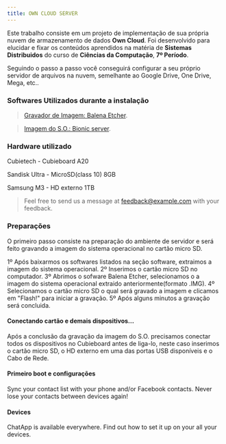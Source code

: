```yaml
---
title: OWN CLOUD SERVER
---
```


Este trabalho consiste em um projeto de implementação de sua própria nuvem de armazenamento de dados **Own Cloud**.
Foi desenvolvido para elucidar e fixar os conteúdos aprendidos na matéria de **Sistemas Distribuidos** do curso de **Ciências da Computação**, **7º Período**.

Seguindo o passo a passo você conseguirá configurar a seu próprio servidor de arquivos na nuvem, semelhante ao Google Drive, One Drive, Mega, etc..


### Softwares Utilizados durante a instalação
> [Gravador de Imagem: Balena Etcher](https://github.com/balena-io/etcher/releases/download/v1.5.91/balenaEtcher-Portable-1.5.91.exe).

> [Imagem do S.O.: Bionic server](https://imola.armbian.com/cubieboard2/archive/Armbian_20.02.1_Cubieboard2_bionic_current_5.4.20.7z).


### Hardware utilizado

Cubietech - Cubieboard A20

Sandisk Ultra - MicroSD(class 10) 8GB

Samsung M3 - HD externo 1TB

> Feel free to send us a message at [feedback@example.com](mailto:feedback@example.com) with your feedback.

### Preparações

O primeiro passo consiste na preparação do ambiente de servidor e será feito gravando a imagem do sistema operacional no cartão micro SD.

1º Após baixarmos os softwares listados na seção software, extraimos a imagem do sistema operacional.
2º Inserimos o cartão micro SD no computador.
3º Abrimos o sofware Balena Etcher, selecionamos o a imagem do sistema operacional extraido anteriormente(formato .IMG).
4º Selecionamos o cartão micro SD o qual será gravado a imagem e clicamos em "Flash!" para iniciar a gravação.
5º Após alguns minutos a gravação será concluida.

#### Conectando cartão e demais dispositivos...

Após a conclusão da gravação da imagem do S.O. precisamos conectar todos os dispositivos no Cubieboard antes de liga-lo, neste caso inserimos o cartão micro SD, o HD externo em uma das portas USB disponíveis e o Cabo de Rede. 

#### Primeiro boot e configurações

Sync your contact list with your phone and/or Facebook contacts. Never lose your contacts between devices again!

#### Devices

ChatApp is available everywhere. Find out how to set it up on your all your devices.
